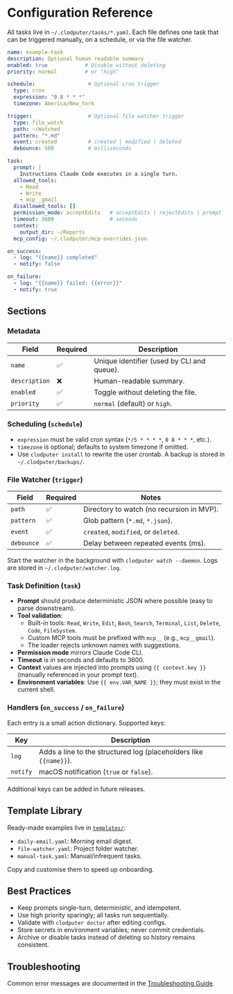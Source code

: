 # Configuration Reference

All tasks live in `~/.clodputer/tasks/*.yaml`. Each file defines one task that can be triggered manually, on a schedule, or via the file watcher.

```yaml
name: example-task
description: Optional human readable summary
enabled: true            # Disable without deleting
priority: normal         # or "high"

schedule:                 # Optional cron trigger
  type: cron
  expression: "0 8 * * *"
  timezone: America/New_York

trigger:                  # Optional file watcher trigger
  type: file_watch
  path: ~/Watched
  pattern: "*.md"
  event: created          # created | modified | deleted
  debounce: 500           # milliseconds

task:
  prompt: |
    Instructions Claude Code executes in a single turn.
  allowed_tools:
    - Read
    - Write
    - mcp__gmail
  disallowed_tools: []
  permission_mode: acceptEdits   # acceptEdits | rejectEdits | prompt
  timeout: 3600                  # seconds
  context:
    output_dir: ~/Reports
  mcp_config: ~/.clodputer/mcp-overrides.json

on_success:
  - log: "{{name}} completed"
  - notify: false

on_failure:
  - log: "{{name}} failed: {{error}}"
  - notify: true
```

## Sections

### Metadata

| Field        | Required | Description                                 |
|--------------|----------|---------------------------------------------|
| `name`       | ✅       | Unique identifier (used by CLI and queue).  |
| `description`| ❌       | Human-readable summary.                     |
| `enabled`    | ✅       | Toggle without deleting the file.           |
| `priority`   | ✅       | `normal` (default) or `high`.               |

### Scheduling (`schedule`)

- `expression` must be valid cron syntax (`*/5 * * * *`, `0 8 * * *`, etc.).
- `timezone` is optional; defaults to system timezone if omitted.
- Use `clodputer install` to rewrite the user crontab. A backup is stored in `~/.clodputer/backups/`.

### File Watcher (`trigger`)

| Field    | Required | Notes                                         |
|----------|----------|-----------------------------------------------|
| `path`   | ✅       | Directory to watch (no recursion in MVP).     |
| `pattern`| ✅       | Glob pattern (`*.md`, `*.json`).              |
| `event`  | ✅       | `created`, `modified`, or `deleted`.          |
| `debounce`| ✅      | Delay between repeated events (ms).           |

Start the watcher in the background with `clodputer watch --daemon`. Logs are stored in `~/.clodputer/watcher.log`.

### Task Definition (`task`)

- **Prompt** should produce deterministic JSON where possible (easy to parse downstream).
- **Tool validation**:
  - Built-in tools: `Read`, `Write`, `Edit`, `Bash`, `Search`, `Terminal`, `List`, `Delete`, `Code`, `FileSystem`.
  - Custom MCP tools must be prefixed with `mcp__` (e.g., `mcp__gmail`).
  - The loader rejects unknown names with suggestions.
- **Permission mode** mirrors Claude Code CLI.
- **Timeout** is in seconds and defaults to 3600.
- **Context** values are injected into prompts using `{{ context.key }}` (manually referenced in your prompt text).
- **Environment variables**: Use `{{ env.VAR_NAME }}`; they must exist in the current shell.

### Handlers (`on_success` / `on_failure`)

Each entry is a small action dictionary. Supported keys:

| Key     | Description                                                          |
|---------|----------------------------------------------------------------------|
| `log`   | Adds a line to the structured log (placeholders like `{{name}}`).   |
| `notify`| macOS notification (`true` or `false`).                              |

Additional keys can be added in future releases.

## Template Library

Ready-made examples live in [`templates/`](../../templates/):

- `daily-email.yaml`: Morning email digest.
- `file-watcher.yaml`: Project folder watcher.
- `manual-task.yaml`: Manual/infrequent tasks.

Copy and customise them to speed up onboarding.

## Best Practices

- Keep prompts single-turn, deterministic, and idempotent.
- Use high priority sparingly; all tasks run sequentially.
- Validate with `clodputer doctor` after editing configs.
- Store secrets in environment variables; never commit credentials.
- Archive or disable tasks instead of deleting so history remains consistent.

## Troubleshooting

Common error messages are documented in the [Troubleshooting Guide](troubleshooting.md).
